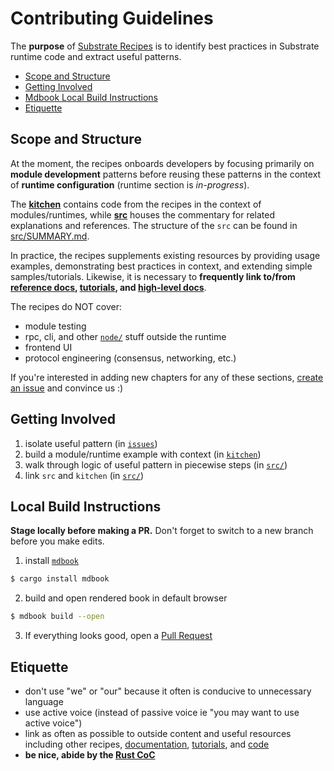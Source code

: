# Contributing Guidelines

The **purpose** of [Substrate Recipes](https://substrate.dev/recipes/) is to identify best practices in Substrate runtime code and extract useful patterns.

* [Scope and Structure](#scope)
* [Getting Involved](#involve)
* [Mdbook Local Build Instructions](#instructions)
* [Etiquette](#etiquette)

## Scope and Structure <a name = "scope"></a>

At the moment, the recipes onboards developers by focusing primarily on **module development** patterns before reusing these patterns in the context of **runtime configuration** (runtime section is *in-progress*).

The **[kitchen](./kitchen)** contains code from the recipes in the context of modules/runtimes, while **[src](./src)** houses the commentary for related explanations and references. The structure of the `src` can be found in [src/SUMMARY.md](./src/SUMMARY.md).

In practice, the recipes supplements existing resources by providing usage examples, demonstrating best practices in context, and extending simple samples/tutorials. Likewise, it is necessary to **frequently link to/from [reference docs](https://crates.parity.io/substrate_service/index.html?search=srml), [tutorials](https://github.com/substrate-developer-hub/), and [high-level docs](https://substrate.dev/)**.

The recipes do NOT cover:
* module testing
* rpc, cli, and other [`node/`](https://github.com/paritytech/substrate/tree/master/node) stuff outside the runtime
* frontend UI
* protocol engineering (consensus, networking, etc.)

If you're interested in adding new chapters for any of these sections, [create an issue](https://github.com/substrate-developer-hub/recipes/issues/new) and convince us :)

## Getting Involved <a name = "involve"></a>

1. isolate useful pattern (in [`issues`](https://github.com/substrate-developer-hub/recipes/issues))
2. build a module/runtime example with context (in [`kitchen`](https://github.com/substrate-developer-hub/recipes/tree/master/kitchen))
3. walk through logic of useful pattern in piecewise steps (in [`src/`](https://github.com/substrate-developer-hub/recipes/tree/master/src))
4. link `src` and `kitchen` (in [`src/`](https://github.com/substrate-developer-hub/recipes/tree/master/src)) 

## Local Build Instructions <a name = "instructions"></a>

**Stage locally before making a PR.** Don't forget to switch to a new branch before you make edits.

1. install [`mdbook`](https://github.com/rust-lang-nursery/mdBook)

```bash
$ cargo install mdbook
```

2. build and open rendered book in default browser

```bash
$ mdbook build --open
```

3. If everything looks good, open a [Pull Request](https://github.com/substrate-developer-hub/recipes/compare)

## Etiquette <a name = "etiquette"></a>

* don't use "we" or "our" because it often is conducive to unnecessary language
* use active voice (instead of passive voice ie "you may want to use active voice")
* link as often as possible to outside content and useful resources including other recipes, [documentation](https://substrate.dev/docs/en/getting-started/), [tutorials](https://substrate.dev/en/tutorials), and [code](https://github.com/substrate)
* **be nice, abide by the [Rust CoC](https://www.rust-lang.org/policies/code-of-conduct)**